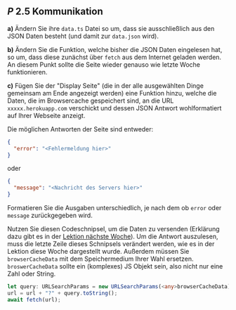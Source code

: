 ## _P_ **2.5** Kommunikation

**a)** Ändern Sie ihre `data.ts` Datei so um, dass sie ausschließlich aus den JSON Daten besteht (und damit zur `data.json` wird).

**b)** Ändern Sie die Funktion, welche bisher die JSON Daten eingelesen hat, so um, dass diese zunächst über `fetch` aus dem Internet geladen werden. An diesem Punkt sollte die Seite wieder genauso wie letzte Woche funktionieren.

**c)** Fügen Sie der "Display Seite" (die in der alle ausgewählten Dinge gemeinsam am Ende angezeigt werden) eine Funktion hinzu, welche die Daten, die im Browsercache gespeichert sind, an die URL `xxxxx.herokuapp.com` verschickt und dessen JSON Antwort wohlformatiert auf Ihrer Webseite anzeigt.

Die möglichen Antworten der Seite sind entweder:

```json
{
  "error": "<Fehlermeldung hier>"
}
``` 
oder

```json
{
  "message": "<Nachricht des Servers hier>"
}
```

Formatieren Sie die Ausgaben unterschiedlich, je nach dem ob `error` oder `message` zurückgegeben wird.

Nutzen Sie diesen Codeschnipsel, um die Daten zu versenden (Erklärung dazu gibt es in der [Lektion nächste Woche](../L3.1)). Um die Antwort auszulesen, muss die letzte Zeile dieses Schnipsels verändert werden, wie es in der Lektion diese Woche dargestellt wurde. Außerdem müssen Sie `browserCacheData` mit dem Speichermedium Ihrer Wahl ersetzen. `broswerCacheData` sollte ein (komplexes) JS Objekt sein, also nicht nur eine Zahl oder String. 

```ts
let query: URLSearchParams = new URLSearchParams(<any>browserCacheData);
url = url + "?" + query.toString();
await fetch(url);
```


<!-- 
>**Bei Problemen/Unklarheiten:** können Sie ins Praktikum kommen oder per Discord/Mail fragen stellen.

Erstellen Sie ein neues Verzeichnis und kopieren Sie die Dateien der letzten Aufgabe hinein. 

Die Aufgabe baut auf der Shop Aufgabe der letzten 3 Wochen auf. 

Ziel der Praktikumsaufgabe ist es Daten über mehrere HTML Seiten hinweg speichern zu können. In dieser Aufgabe geht es darum zu speichern, welche Artikel von einem Kunden in den Warenkorb gelegt wurden. Außerdem sollen die auf der Website angezeigten Artikel per JSON geladen werden. 

>### **Achtung!:** Beachten Sie die [<ins>Coding Style Guidelines</ins>](https://hs-furtwangen.github.io/GIS-WiSe-2020-2021/codingstyle/). Code der diesen Guidelines nicht entpricht wird nicht akzeptiert! Code der W3 Errors oder JS-Errors aufweist wird ebenfalls nicht akzeptiert! Verstöße führen zu einer Ampelstufe 🚦

### Teilaufgabe 1

Bisher werden Ihre Artikel über ein Array, welches direkt im Code liegt, eingelesen. Änderungen sind nur dann möglich wenn Sie das Array direkt bearbeiten. Ein besserer Weg ist es deshalb, die Daten und den Code voneinander zu trennen. Auf diese Art und Weise können jederzeit Artikel hinzugefügt oder aus dem Shop genommen werden, ohne dass der Code verändert werden muss.

Erstellen Sie eine JSON Datei mit allen Ihren Artikeln. Sie können dies von Hand oder mithilfe von online JSON Generatoren durchführen oder indem Sie folgenden Hinweis beachten.

>**Hinweis:** Damit Sie die JSON nicht von Hand befüllen müssen, können Sie mithilfe von `JSON.stringify(data_array)` aus Ihrem Daten-Array ein JSON Dokument erzeugen.

Lesen Sie nun die einzelnen Artikel, welche vorher in einem Array gespeichert waren aus der neuen JSON Datei aus. 

>**Hinweis:** Die `fetch()` Methode funktioniert nur auf Servern. Wenn Sie also wie gewohnt die HTML Datei nur lokal auf Ihrer Maschine in den Browser ziehen, funktioniert `fetch()` nicht. Verwenden Sie eine Live-Server Erweiterung in VSCode (besser) oder laden Sie Ihre Aufgabe für diesen Teil hoch (schlechter) und testen Sie dann.

Erzeugen Sie anhand der eingelesenen Daten die Artikel auf Ihrer Webseite.

>**Hinweis:** Es gibt mehrere Wege wie Sie die Kategorie eines Artikels in einer JSON Datei speichern können. Sie können z.B. jeden Artikel mit einer "Kategorie-ID" versehen und die Artikel beim Einlesen der JSON sortieren, falls Sie das noch nicht getan haben.

### Teilaufgabe 2

Verwenden Sie hierfür den [localStorage](https://www.w3schools.com/jsref/prop_win_localstorage.asp) (oder die Cookies). Wenn ein User der Website einen Artikel über einen der "Kaufen" Buttons in den Warenkorb legt, soll der jeweilige Artikel im local Storage gespeichert werden. 

Legen Sie eine Warenkorb Seite an (falls Sie noch keine haben). Auf der Warenkorb Seite werden alle Artikel die ein User per Button in den Warenkorb gelegt hat dynamisch per Code generiert und angezeigt. Auf der Warenkorb Seite wird außerdem der Gesamtpreis der Bestellung angezeigt. 

User haben die Mögkichkeit einzelne Artikel zu entfernen. Jeder dynamisch generierte Artikel hat einen "Entfernen/Löschen" Button/Text.

User können ihren gesamten Warenkorb löschen. Hierfür gibt es ebenfalls einen Button, der den localStorage leert und die Artikel aus dem Warenkorb entfernt. 

### Bonusaufgabe (keine Pflicht)

User können einen Artikel mehrmals in den Warenkorb legen (z. B. 5 Äpfel). Im Warenkorb kann die Anzahl der Artikel eines Typs geändert werden. -->
